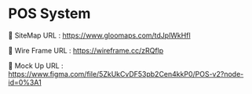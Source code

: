 # POS System

💠 SiteMap URL    : https://www.gloomaps.com/tdJplWkHfl

💠 Wire Frame URL : https://wireframe.cc/zRQflp

💠 Mock Up URL    : https://www.figma.com/file/5ZkUkCvDF53pb2Cen4kkP0/POS-v2?node-id=0%3A1
